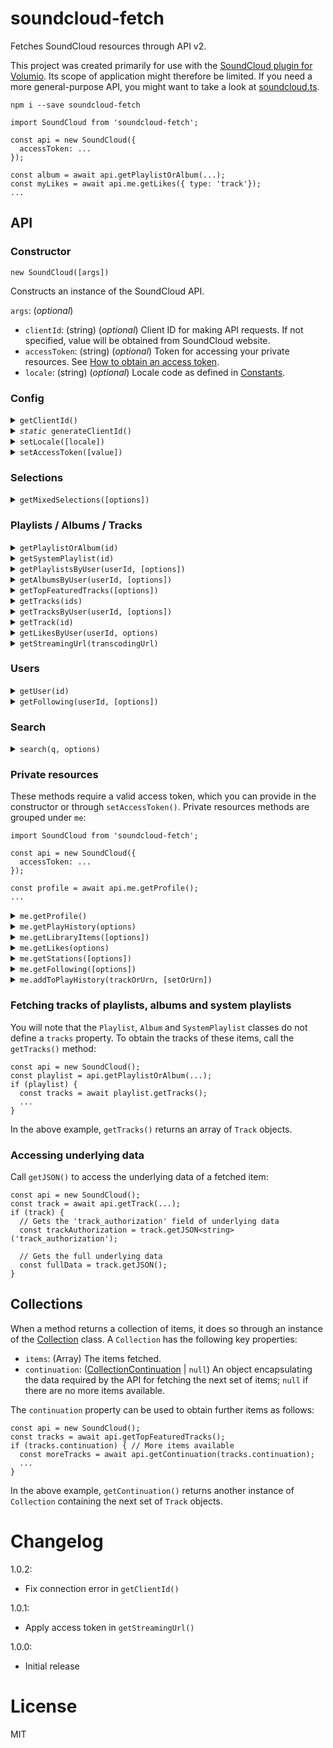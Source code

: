 # soundcloud-fetch

Fetches SoundCloud resources through API v2.

This project was created primarily for use with the [SoundCloud plugin for Volumio](https://github.com/patrickkfkan/volumio-soundcloud). Its scope of application might therefore be limited. If you need a more general-purpose API, you might want to take a look at [soundcloud.ts](https://github.com/Tenpi/soundcloud.ts).

```
npm i --save soundcloud-fetch
```

```
import SoundCloud from 'soundcloud-fetch';

const api = new SoundCloud({
  accessToken: ...
});

const album = await api.getPlaylistOrAlbum(...);
const myLikes = await api.me.getLikes({ type: 'track'});
...

```

## API

### Constructor

<code>new SoundCloud([args])</code>

Constructs an instance of the SoundCloud API.

`args`: (*optional*)
- `clientId`: (string) (*optional*) Client ID for making API requests. If not specified, value will be obtained from SoundCloud website.
- `accessToken`: (string) (*optional*) Token for accessing your private resources. See [How to obtain an access token](https://github.com/patrickkfkan/soundcloud-fetch/wiki/How-to-obtain-an-access-token).
- `locale`: (string) (*optional*) Locale code as defined in [Constants](./docs/api/modules/Constants.md).

### Config

<details>
<summary><code>getClientId()</code></summary>
<br />

**Returns**

The Client ID used by the API.

---
</details>

<details>
<summary><code><i>static</i> generateClientId()</code></summary>
<br />

Fetches the Client ID from SoundCloud website. Normally, you don't have to call this method as it is automatically called during initialization of the API (unless you provided one yourself in constructor args).

**Returns**

Client ID from SoundCloud website.

---
</details>

<details>
<summary><code>setLocale([locale])</code></summary>
<br />

Sets the locale.

**Params**

- `locale`: (string) (*optional*) The locale to set. If `undefined`, the locale will be determined by SoundCloud.

---
</details>

<details>
<summary><code>setAccessToken([value])</code></summary>
<br />

Sets the access token.

**Params**

- `value`: (string) (*optional*) The access token to be used by the API. If `undefined`, access to your private resources will trigger an error.

---
</details>

### Selections

<details>
<summary><code>getMixedSelections([options])</code></summary>
<br />

Fetches mixed selections.

**Params**

`options`: (*optional*)
- `limit`: (number) (*optional*) The number of items to return.

**Returns**

Promise that resolves to a [Collection](#collections) of [Selection](./docs/api/classes/Selection.md) objects.

---
</details>

### Playlists / Albums / Tracks

<details>
<summary><code>getPlaylistOrAlbum(id)</code></summary>
<br />

Fetches a playlist or album with the given `id`.

In SoundCloud, an album is a type of playlist with overlapping and distinct properties. To check whether an item returned by this method is a playlist or album, inspect its `type` property or use `instanceof`:

```
const item = await api.getPlaylistOrAlbum(id);

if (item && item.type === Album.type) { // <-- item is an Album
  const album = item as Album; // Type assertion
  const genre = album.genre;   // Access Album-specific properties
}

// or

if (item instanceof Album) {
  const genre = item.genre;  // No need to do type assertion here
}
```

**Params**

- `id`: (number) The ID of the playlist or album to fetch.

**Returns**

Promise that resolves to an instance of [Album](./docs/api/classes/Album.md) or [Playlist](./docs/api/classes/Playlist.md), or `null` if fetched result is neither an album nor a playlist.

---
</details>

<details>
<summary><code>getSystemPlaylist(id)</code></summary>
<br />

Fetches a system playlist with the given `id`.

**Params**

- `id`: (string) The ID of the system playlist to fetch.

**Returns**

Promise that resolves to an instance of [SystemPlaylist](./docs/api/classes/SystemPlaylist.md), or `null` if fetched result is not a system playlist.

---
</details>


<details>
<summary><code>getPlaylistsByUser(userId, [options])</code></summary>
<br />

Fetches the playlists created by the user with the given `userId`. The fetched items do **not** include albums.

**Params**

- `userId`: (number) The ID of the user.
- `options`: (*optional*)
  - `limit`: (number) (*optional*) The number of items to return.

**Returns**

Promise that resolves to a [Collection](#collections) of [Playlist](./docs/api/classes/Playlist.md) objects.

---
</details>

<details>
<summary><code>getAlbumsByUser(userId, [options])</code></summary>
<br />

Fetches the albums created by the user with the given `userId`. The fetched items do **not** include playlists.

**Params**

- `userId`: (number) The ID of the user.
- `options`: (*optional*)
  - `limit`: (number) (*optional*) The number of items to return.

**Returns**

Promise that resolves to a [Collection](#collections) of [Album](./docs/api/classes/Album.md) objects.

---
</details>

<details>
<summary><code>getTopFeaturedTracks([options])</code></summary>
<br />

Fetches the top-featured tracks.

**Params**

`options` (*optional*)
- `genre`: (string) (*optional*) The genre of tracks to fetch.
- `limit`: (number) (*optional*) The number of items to return.

**Returns**

Promise that resolves to a [Collection](#collections) of [Track](./docs/api/classes/Track.md) objects.

---
</details>

<details>
<summary><code>getTracks(ids)</code></summary>
<br />

Fetches the track(s) with the given `ids`.

**Params**

- `ids`: (number | number[]) The IDs of the tracks to fetch. If `ids` is a number, as oppose to an array of numbers, then result will contain a single track matching it.

**Returns**

Promise that resolves to a [Collection](#collections) of [Track](./docs/api/classes/Track.md) objects.

---
</details>

<details>
<summary><code>getTracksByUser(userId, [options])</code></summary>
<br />

Fetches the tracks uploaded by the user with the given `userId`.

**Params**

- `userId`: (number) The ID of the user.
- `options`: (*optional*)
  - `limit`: (number) (*optional*) The number of items to return.

**Returns**

Promise that resolves to a [Collection](#collections) of [Track](./docs/api/classes/Track.md) objects.

---
</details>

<details>
<summary><code>getTrack(id)</code></summary>
<br />

Fetches the track with the given `id`.

**Params**

- `ids`: (number) The ID of the track to fetch.

**Returns**

Promise that resolves to a [Track](./docs/api/classes/Track.md) object, or `null` if no result.

---
</details>

<details>
<summary><code>getLikesByUser(userId, options)</code></summary>
<br />

Fetches the items liked by the user with the given `userId`.

**Params**

- `userId`: (number) The ID of the user.
- `options`:
  - `type`: (string) The type of resource to fetch. Can be one of the following values: `track` | `playlistAndAlbum`.
  - `limit`: (number) (*optional*) The number of items to return.

**Returns**

Promise that resolves to a [Collection](#collections) of [Like](./docs/api/classes/Like.md) objects. For each `Like`:
- if `type` is `track`, `Like.item` points to a [Track](./docs/api/classes/Track.md) object;
- if `type` is `playlistAndAlbum`, `Like.item` points to an [Album](./docs/api/classes/Album.md) or [Playlist](./docs/api/classes/Playlist.md) object.

Note that `Like.item` can also be `null` if the item could not be parsed.

---
</details>

<details>
<summary><code>getStreamingUrl(transcodingUrl)</code></summary>
<br />

Fetches the streaming URL from `transcodingUrl`.

Transcoding URLs are embedded in the `mediaInfo.transcodings` property of a `Track` object. See [example](./examples/getTrackAndStreamingUrl.ts).

**Params**

- `transcodingUrl`: (string) The transcoding URL for a `Track`.

**Returns**

Promise that resolves to the streaming URL, or `null` if no result.

---
</details>

### Users

<details>
<summary><code>getUser(id)</code></summary>
<br />

Fetches the user given by `id`.

**Params**

- `id`: (number) The ID of the user to fetch.

**Returns**

Promise that resolves to a [User](./docs/api/classes/User.md) object, or `null` if no result.

---
</details>

<details>
<summary><code>getFollowing(userId, [options])</code></summary>
<br />

Fetches the list of users followed by the user with the given `userId`.

**Params**

- `userId`: (number) The ID of the user.
- `options`: (*optional*)
  - `limit`: (number) (*optional*) The number of items to return.

**Returns**

Promise that resolves to a [Collection](#collections) of [User](./docs/api/classes/User.md) objects.

---
</details>

### Search

<details>
<summary><code>search(q, options)</code></summary>
<br />

Performs a search.

**Params**

- `q`: (string) Search query.
- `options`:
  - `type`: (string) The type of resource to search for. Can be one of the following values: `playlist` | `album` | `track` | `user`.
  - `limit`: (number) (*optional*) The number of items to return.

**Returns**

Promise that resolves to a [Collection](#collections) of [Playlist](./docs/api/classes/Playlist.md), [Album](./docs/api/classes/Album.md), [Track](./docs/api/classes/Track.md) or [User](./docs/api/classes/User.md) objects (depending on `type` you passed in `options`) matching the given search query.

---
</details>

### Private resources

These methods require a valid access token, which you can provide in the constructor or through `setAccessToken()`. Private resources methods are grouped under `me`:

```
import SoundCloud from 'soundcloud-fetch';

const api = new SoundCloud({
  accessToken: ...
});

const profile = await api.me.getProfile();
...
```

<details>
<summary><code>me.getProfile()</code></summary>
<br />

Fetches your user profile.

**Returns**

Promise that resolves to a [User](./docs/api/classes/User.md) object representing your user profile, or `null` if no result.

---
</details>

<details>
<summary><code>me.getPlayHistory(options)</code></summary>
<br />

Fetches items from your play history.

**Params**

- `options`:
  - `type`: (string) The type of resource to fetch. Can be one of the following values: `track` | `set`.
  - `limit`: (number) (*optional*) The number of items to return.

**Returns**

Promise that resolves to a [Collection](#collections) of [PlayHistoryItem](./docs/api/classes/PlayHistoryItem.md) objects. For each `PlayHistoryItem`:
- if `type` is `track`, `PlayHistoryItem.item` points to a [Track](./docs/api/classes/Track.md) object;
- if `type` is `set`, `PlayHistoryItem.item` points to an [Album](./docs/api/classes/Album.md), [Playlist](./docs/api/classes/Playlist.md) or [SystemPlaylist](./docs/api/classes/SystemPlaylist.md) object.

Note that `PlayHistoryItem.item` can also be `null` if the item could not be parsed.

---
</details>

<details>
<summary><code>me.getLibraryItems([options])</code></summary>
<br />

Fetches items from your library.

**Params**

- `options`: (*optional*)
  - `limit`: (number) (*optional*) The number of items to return.

**Returns**

Promise that resolves to a [Collection](#collections) of [LibraryItem](./docs/api/classes/LibraryItem.md) objects. Each `LibraryItem` wraps around an [Album](./docs/api/classes/Album.md), [Playlist](./docs/api/classes/Playlist.md) or [SystemPlaylist](./docs/api/classes/SystemPlaylist.md) object, as well as `null` if an item could not be parsed. You can obtain the wrapped item through `LibraryItem.item`, as well as inspect the `itemType` property to get its exact type (such as whether it is liked).

---
</details>

<details>
<summary><code>me.getLikes(options)</code></summary>
<br />

Fetches items you have liked.

This is a convenience method that passes your User ID to `getLikesByUser(userId, options)`, and thus have the same return type and `options` param as that method.

---
</details>

<details>
<summary><code>me.getStations([options])</code></summary>
<br />

Fetches the artist stations added to your library. An artist station is represented by a `SystemPlaylist`.

> Note that `me.getLibraryItems()` also returns artist stations. If you are presenting results from both method calls, you might want to check the type of `SystemPlaylist` through its `playlistType` property to filter out overlaps.

**Params**

- `options`: (*optional*)
  - `limit`: (number) (*optional*) The number of items to return.

**Returns**

Promise that resolves to a [Collection](#collections) of [LibraryItem](./docs/api/classes/LibraryItem.md) objects. Use `LibraryItem.item` to obtain the `SystemPlaylist` object representing an artist station.

---
</details>

<details>
<summary><code>me.getFollowing([options])</code></summary>
<br />

Fetches the users you are following.

This is a convenience method that passes your User ID to `getFollowing(userId, [options])`, and thus have the same return type and `options` param as that method.

---
</details>

<details>
<summary><code>me.addToPlayHistory(trackOrUrn, [setOrUrn])</code></summary>
<br />

Adds the track given by `trackOrUrn`, and optionally the album, playlist or system playlist given by `setOrUrn`, to your play history.

**Params**

- `trackOrUrn`: (`Track` | string) The track or URN of the track to add to play history. You can obtain the URN of a `Track` through its `apiInfo.urn` property.
- `setOrUrn`: (`Album` | `Playlist` | `SystemPlaylist` | string) (*optional*) The album, playlist, system playlist or URN of system playlist to add to play history. You can obtain the URN of a `SystemPlaylist` through its `apiInfo.urn` property.

Note that albums and playlists do not have URNs, at least not from data returned by SoundCloud. If you must pass an URN for an album or playlist, you can provide a string in the following format (this is what the API generates internally):

```
// Substitute <id> with playlist or album ID
soundcloud:playlists:<id>
```

---
</details>

### Fetching tracks of playlists, albums and system playlists

You will note that the `Playlist`, `Album` and `SystemPlaylist` classes do not define a `tracks` property. To obtain the tracks of these items, call the `getTracks()` method:

```
const api = new SoundCloud();
const playlist = api.getPlaylistOrAlbum(...);
if (playlist) {
  const tracks = await playlist.getTracks();
  ...
}
```

In the above example, `getTracks()` returns an array of `Track` objects.

### Accessing underlying data

Call `getJSON()` to access the underlying data of a fetched item:

```
const api = new SoundCloud();
const track = await api.getTrack(...);
if (track) {
  // Gets the 'track_authorization' field of underlying data
  const trackAuthorization = track.getJSON<string>('track_authorization');

  // Gets the full underlying data
  const fullData = track.getJSON();
}
```

## Collections

When a method returns a collection of items, it does so through an instance of the [Collection](./docs/api/classes/Collection.md) class. A `Collection` has the following key properties:

- `items`: (Array) The items fetched.
- `continuation`: ([CollectionContinuation](./docs/api/classes/CollectionContinuation.md) | `null`) An object encapsulating the data required by the API for fetching the next set of items; `null` if there are no more items available.

The `continuation` property can be used to obtain further items as follows:

```
const api = new SoundCloud();
const tracks = await api.getTopFeaturedTracks();
if (tracks.continuation) { // More items available
  const moreTracks = await api.getContinuation(tracks.continuation);
  ...
}
```

In the above example, `getContinuation()` returns another instance of `Collection` containing the next set of `Track` objects.

# Changelog

1.0.2:
- Fix connection error in `getClientId()`

1.0.1:
- Apply access token in `getStreamingUrl()`

1.0.0:
- Initial release

# License

MIT
